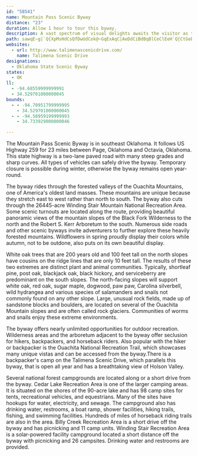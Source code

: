 ```yaml
---
id: "58541"
name: Mountain Pass Scenic Byway
distance: "23"
duration: Allow 1 hour to tour this byway.
description: A vast spectrum of visual delights awaits the visitor as they travel along this lofty highway. Vista points provide an array of views from the shades of green in the foreground trees to the blue haze in the distant mountains. Large fields of rock and gnarled trees from winter winds and ice give testimony to the harsh environment the early settlers had on these mountains. Experience the sweeping sights and sounds among some of the highest points Oklahoma has to offer.
path: sawqE~g|`Q{XpMsHdCsQfDwUdCok@~GqExAqC|AeDdCiBdBqBlCeClEeH`Q{CtGeElFuCrB}EfCkUfNyYbPoA|@kMnHcCt@gAN_DFsBQqA[aAYqBmA{BqBwD{G{Ymo@o@gBYsAEkBNmBT_Af@{@zLmMd@y@l@sBDeAIsAYaB_@kAwBkBq@ScBMiALyCl@wFjBgHdAgCTmGGuLg@qD?eBXqGnCyEpCmPlIyAj@cCXwIqCeCBwAf@mBrCgHzMk@t@o@j@iAd@_AP}@EyBYaCo@{@]yByAaBeCk@_BYkCIeu@YuKQqAw@_Ci@aAo@s@mJ_Hm@m@qA}Bi@uBOqACoCRmC~@yF@_BGmCa@mDe@qBi@yAa@m@cOuQoB{C}@sBe@{BUkDNcPs@}Vi@eDaDiKyBsJeAmFYmCe@wc@gAwJ^gFOgMaAiNIeCNsC?yBmCyVi@sGs@eEoAmDyAsBuAy@y@Gs@De@n@Sv@B~@F~@^`Af@d@hAd@~@r@n@dBBtBSxAoDdCYn@OhAFlAf@pAT`A?r@SdAaAxB?lBt@nB?p@El@mB|Ci@tAEjA?~CXzE?tASz@e@nAe@j@m@Z_APiBG_A_@iAeA}DiGq@q@k@KgAEuAJoAVe@`@mBlE_AfESfD?xF_@vNi@bEsAzGiAlD{@xAcCrB}DtBwA\}H^{[SoCUkFoAwLuHgg@cZ_Bs@qBe@oBYoDYkjALuDKaFo@gGk@iFD_\`Cw_@`DwG\qCQ}EkAkQmI_JgCiGaAcxAuDqIiAyScDcCy@qCiDiK}NuDkDoAUuADaD`AaAfA}AbCyCbGs@pCmCzH_BdCcDxCcAtAs@`HkArC{BlBq@JiBYy@aDM_Ck@aD}C_Hg@_BQeBHcBt@yGRkEC{DDsCrAuNXoM?eDYyBsDgH}DaHyAmDo@uDcBmN}D}My@yAcA}@kAe@{B?{CNwBK_Bk@oAaAw@sA_@mA[kBmDge@mFym@WaFeAmIBaBt@wEb@oE]yMo@cDuAyCs@y@}GsE}AyA}AaDe@_D}@eJ\aIEcBc@_CeAeBqB_AsAMkC^sRbL
websites:
  - url: http://www.talimenascenicdrive.com/
    name: Talimena Scenic Drive
designations:
  - Oklahoma State Scenic Byway
states:
  - OK
ll:
  - -94.68559999999991
  - 34.529701000000045
bounds:
  - - -94.70951799999995
    - 34.529701000000045
  - - -94.58959199999993
    - 34.733929000000046

---
```


The Mountain Pass Scenic Byway is in southeast Oklahoma. It follows US Highway 259 for 23 miles between Page, Oklahoma and Octavia, Oklahoma. This state highway is a two-lane paved road with many steep grades and sharp curves. All types of vehicles can safely drive the byway. Temporary closure is possible during winter, otherwise the byway remains open year-round.

The byway rides through the forested valleys of the Ouachita Mountains, one of America's oldest land masses. These mountains are unique because they stretch east to west rather than north to south. The byway also cuts through the 26445-acre Winding Stair Mountain National Recreation Area. Some scenic turnouts are located along the route, providing beautiful panoramic views of the mountain slopes of the Black Fork Wilderness to the north and the Robert S. Kerr Arboretum to the south. Numerous side roads and other scenic byways invite adventurers to further explore these heavily forested mountains. Wildflowers in spring proudly display their colors while autumn, not to be outdone, also puts on its own beautiful display.

White oak trees that are 200 years old and 100 feet tall on the north slopes have cousins on the ridge lines that are only 10 feet tall. The results of these two extremes are distinct plant and animal communities. Typically, shortleaf pine, post oak, blackjack oak, black hickory, and serviceberry are predominant on the south slopes. The north-facing slopes will support white oak, red oak, sugar maple, dogwood, paw paw, Carolina silverbell, wild hydrangea and various species of salamanders and snails not commonly found on any other slope. Large, unusual rock fields, made up of sandstone blocks and boulders, are located on several of the Ouachita Mountain slopes and are often called rock glaciers. Communities of worms and snails enjoy these extreme environments.

The byway offers nearly unlimited opportunities for outdoor recreation. Wilderness areas and the arboretum adjacent to the byway offer seclusion for hikers, backpackers, and horseback riders. Also popular with the hiker or backpacker is the Ouachita National Recreation Trail, which showcases many unique vistas and can be accessed from the byway.There is a backpacker's camp on the Talimena Scenic Drive, which parallels this byway, that is open all year and has a breathtaking view of Holson Valley.

Several national forest campgrounds are located along or a short drive from the byway. Cedar Lake Recreation Area is one of the larger camping areas. It is situated on the shores of the 90-acre lake and has 98 camp sites for tents, recreational vehicles, and equestrians. Many of the sites have hookups for water, electricity, and sewage. The campground also has drinking water, restrooms, a boat ramp, shower facilities, hiking trails, fishing, and swimming facilities. Hundreds of miles of horseback riding trails are also in the area. Billy Creek Recreation Area is a short drive off the byway and has picnicking and 11 camp units. Winding Stair Recreation Area is a solar-powered facility campground located a short distance off the byway with picnicking and 26 campsites. Drinking water and restrooms are provided.
